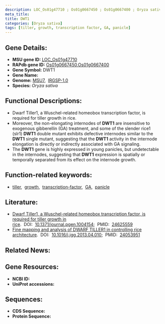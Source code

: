 ```yaml
---
description: LOC_Os01g47710 ; Os01g0667450 ; Os01g0667400 ; Oryza sativa
meta_title:
title: DWT1
categories: [Oryza sativa]
tags: [tiller, growth, transcription factor, GA, panicle]
---
```


## Gene Details:
- **MSU gene ID:** [LOC_Os01g47710](http://rice.uga.edu/cgi-bin/ORF_infopage.cgi?orf=LOC_Os01g47710)  
- **RAPdb gene ID:** [Os01g0667450](https://rapdb.dna.affrc.go.jp/locus/?name=Os01g0667450),[Os01g0667400](https://rapdb.dna.affrc.go.jp/locus/?name=Os01g0667400)  
- **Gene Symbol:** DWT1
- **Gene Name:**
- **Genome:**  [MSU7](http://rice.uga.edu/),&nbsp;&nbsp;[IRGSP-1.0](https://rapdb.dna.affrc.go.jp/download/irgsp1.html)
- **Species:** *Oryza sativa*

## Functional Descriptions:
   - Dwarf Tiller1, a Wuschel-related homeobox transcription factor, is required for tiller growth in rice.
   - Moreover, the non-elongating internodes of **DWT1** are insensitive to exogenous gibberellin (GA) treatment, and some of the slender rice1 (slr1) **DWT1** double mutant exhibits defective internodes similar to the **DWT1** single mutant, suggesting that the **DWT1** activity in the internode elongation is directly or indirectly associated with GA signaling.
   - The **DWT1** gene is highly expressed in young panicles, but undetectable in the internodes, suggesting that **DWT1** expression is spatially or temporally separated from its effect on the internode growth.

## Function-related keywords:
   - [tiller](/tags/tiller/),&nbsp;&nbsp;[growth](/tags/growth/),&nbsp;&nbsp;[transcription-factor](/tags/transcription-factor/),&nbsp;&nbsp;[GA](/tags/GA/),&nbsp;&nbsp;[panicle](/tags/panicle/)

## Literature:
   - [Dwarf Tiller1, a Wuschel-related homeobox transcription factor, is required for tiller growth in rice](https://www.doi.org/10.1371/journal.pgen.1004154).&nbsp;&nbsp;DOI:&nbsp;&nbsp;[10.1371/journal.pgen.1004154](https://www.doi.org/10.1371/journal.pgen.1004154);&nbsp;&nbsp;PMID:&nbsp;&nbsp;[24625559](https://pubmed.ncbi.nlm.nih.gov/24625559/)
   - [Fine mapping and analysis of DWARF TILLER1 in controlling rice architecture](https://www.doi.org/10.1016/j.jgg.2013.04.010).&nbsp;&nbsp;DOI:&nbsp;&nbsp;[10.1016/j.jgg.2013.04.010](https://www.doi.org/10.1016/j.jgg.2013.04.010);&nbsp;&nbsp;PMID:&nbsp;&nbsp;[24053951](https://pubmed.ncbi.nlm.nih.gov/24053951/)

## Related News:

## Gene Resources:
- **NCBI ID:**  []()
- **UniProt accessions:** [](https://www.uniprot.org/uniprotkb//entry)

## Sequences:
- **CDS Sequence:**
- **Protein Sequence:**
